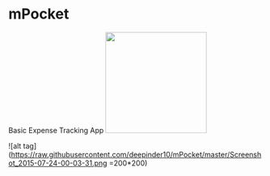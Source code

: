 # mPocket
Basic Expense Tracking App
<img src="https://raw.githubusercontent.com/deepinder10/mPocket/master/Screenshot_2015-07-24-00-03-31.png" width="200">

![alt tag](https://raw.githubusercontent.com/deepinder10/mPocket/master/Screenshot_2015-07-24-00-03-31.png =200*200)

